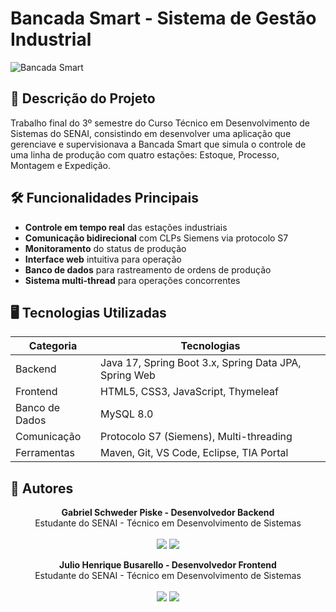 # Bancada Smart - Sistema de Gestão Industrial

![Bancada Smart](https://github.com/user-attachments/assets/ca1f99a5-4681-41d4-ab31-2b9702144ae5)

## 📝 Descrição do Projeto
Trabalho final do 3º semestre do Curso Técnico em Desenvolvimento de Sistemas do SENAI, consistindo em desenvolver uma aplicação que gerenciave e supervisionava a Bancada Smart que simula o controle de uma linha de produção com quatro estações: Estoque, Processo, Montagem e Expedição.

## 🛠️ Funcionalidades Principais
- **Controle em tempo real** das estações industriais
- **Comunicação bidirecional** com CLPs Siemens via protocolo S7
- **Monitoramento** do status de produção
- **Interface web** intuitiva para operação
- **Banco de dados** para rastreamento de ordens de produção
- **Sistema multi-thread** para operações concorrentes

## 🖥️ Tecnologias Utilizadas
| Categoria         | Tecnologias                                                                 |
|-------------------|----------------------------------------------------------------------------|
| Backend           | Java 17, Spring Boot 3.x, Spring Data JPA, Spring Web                      |
| Frontend          | HTML5, CSS3, JavaScript, Thymeleaf                                        |
| Banco de Dados    | MySQL 8.0                                                                  |
| Comunicação       | Protocolo S7 (Siemens), Multi-threading                                   |
| Ferramentas       | Maven, Git, VS Code, Eclipse, TIA Portal                 |              


## 👤 Autores

<p align="center">
  <b>Gabriel Schweder Piske - Desenvolvedor Backend</b>  
  <br/>Estudante do SENAI - Técnico em Desenvolvimento de Sistemas  
  <br/><br/>
  <a href="https://www.linkedin.com/in/gabriel-piske/"><img src="https://img.shields.io/badge/LinkedIn-0077B5?style=for-the-badge&logo=linkedin&logoColor=white" /></a>
  <a href="https://github.com/gabrielpiske"><img src="https://img.shields.io/badge/GitHub-100000?style=for-the-badge&logo=github&logoColor=white" /></a>
</p>

<p align="center">
  <b>Julio Henrique Busarello - Desenvolvedor Frontend</b>  
  <br/>Estudante do SENAI - Técnico em Desenvolvimento de Sistemas  
  <br/><br/>
  <a href="https://www.linkedin.com/in/j%C3%BAlio-henrique-busarello-614259212/"><img src="https://img.shields.io/badge/LinkedIn-0077B5?style=for-the-badge&logo=linkedin&logoColor=white" /></a>
  <a href="https://github.com/JulioBusarello"><img src="https://img.shields.io/badge/GitHub-100000?style=for-the-badge&logo=github&logoColor=white" /></a>
</p>
